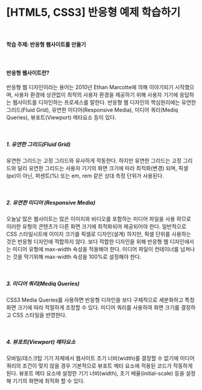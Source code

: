 # [HTML5, CSS3] 반응형 예제 학습하기

<br>

#### 학습 주제: 반응형 웹사이트를 만들기 

<br>

#### 반응형 웹사이트란?
반응형 웹 디자인이라는 용어는 2010년 Ethan Marcotte에 의해 이야기되기 시작했으며, 사용자 환경에 상관없이 최적의 사용자 환경을 제공하기 위해 사용자 기기에 응답하는 웹사이트를 디자인하는 프로세스를 말한다.
반응형 웹 디자인의 핵심원리에는 유연한 그리드(Fluid Grid), 유연한 미디어(Responsive Media), 미디어 쿼리(Mediq Queries), 뷰포트(Viewport) 메타요소 등이 있다.

<br>

##### 1. 유연한 그리드(Fluid Grid)
유연한 그리드는 고정 그리드와 유사하게 작동한다. 하지만 유연한 그리드는 고정 그리드와 달리 유연한 그리드는 사용자 기기의 화면 크기에 따라 최적화(변경) 되며, 픽셀(px)이 아닌, 퍼센트(%) 또는 em, rem 같은 상대 측정 단위가 사용된다.

<br>

##### 2. 유연한 미디어 (Responsive Media)
오늘날 많은 웹사이트는 많은 이미지와 비디오를 포함하는 미디어 파일을 사용 하므로 이러한 유형의 콘텐츠가 다른 화면 크기에 최적화되어 제공되어야 한다.
일반적으로 CSS 스타일시트에 이미지 크기를 픽셀로 디자인(설계) 하지만, 픽셀 단위를 사용하는 것은 반응형 디자인에 적합하지 않다.
보다 적합한 디자인을 위해 반응형 웹 디자인에서는 미디어 유형에 max-width 속성을 적용해야 한다.
미디어 파일이 컨테이너를 넘쳐나는 것을 막기위해 max-width 속성을 100%로 설정해야 한다.

<br>

##### 3. 미디어 쿼리(Mediq Queries)
CSS3 Media Queries를 사용하면 반응형 디자인을 보다 구체적으로 세분화하고 특정 화면 크기에 따라 적절하게 조정할 수 있다.
미디어 쿼리를 사용하여 화면 크기를 결정하고 CSS 스타일을 반영한다.


<br>

##### 4. 뷰포트(Viewport) 메타요소
모바일/데스크탑 기기 자체에서 웹사이트 초기 너비(width)를 결정할 수 없기에 미디어 쿼리의 조건이 맞지 않을 경우 기본적으로 뷰포트 메타 요소에 적용된 코드가 작동하게 된다.
뷰포트 메타 요소에 설정한 기기 너비(width), 초기 배율(initial-scale) 등을 설정해 기기의 화면에 최적화 할 수 있다.

